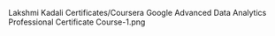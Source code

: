 Lakshmi Kadali Certificates/Coursera Google Advanced Data Analytics Professional Certificate Course-1.png
